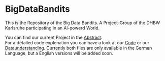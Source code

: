 # BigDataBandits #
This is the Repository of the Big Data Bandits.
A Project-Group of the DHBW Karlsruhe participating in an AI-powerd World.

You can find our current Project in the [Abstract](Abstract/Abstract.pdf).  
For a detailed code explenation you can have a look at our [Code](code_main.ipynb) or our [Dataunderstanding](/data_understanding.ipynb).
Currently both files are only available in the German Language, but a English versions will be added soon.
